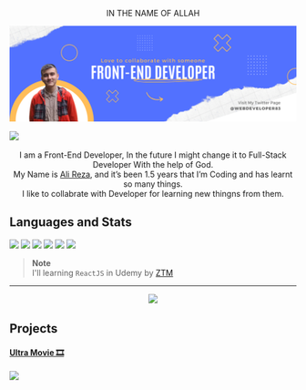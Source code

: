 <p align="center">IN THE NAME OF ALLAH</p>

<img src="image/GitHub banner.png">

<p><a href="https://twitter.com/intent/follow?screen_name=Ali_Developer05"><img src="https://img.shields.io/twitter/follow/Ali_Developer05?logo=twitter&style=for-the-badge"></a></p>

<p align="center">
I am a Front-End Developer, In the future I might change it to Full-Stack Developer With the help of God. <br>
My Name is <a href="https://twitter.com/intent/follow?screen_name=webdeveloper83">Ali Reza</a>, and it’s been 1.5 years that I’m Coding and has learnt so many things. <br>
I like to collabrate with Developer for learning new thingns from them.
</p>


## Languages and Stats

<a href="#"><img src="https://img.icons8.com/color/48/000000/html-5.png"></a>
<a href="#"><img src="https://img.icons8.com/color/48/000000/css3.png"></a>
<a href="#"><img src="https://img.icons8.com/color/48/000000/javascript.png"></a>
<a href="#"><img src="https://img.icons8.com/color/48/000000/nodejs.png"></a>
<a href="#"><img src="https://img.icons8.com/color/48/000000/react-native.png"></a>
<a href="#"><img src="https://img.icons8.com/color/48/000000/figma.png"></a>

> **Note** <br>
> I'll learning `ReactJS` in Udemy by [ZTM](https://www.udemy.com/course/complete-react-developer-zero-to-mastery/)

<hr>

<p align="center"><img src="https://github-readme-stats.vercel.app/api?username=alireza1083&show_icons=true&theme=github_dark"></p>

## Projects
<a href="#">
<h4>Ultra Movie 🎞️</h4> 
<img src="https://github-readme-stats.vercel.app/api/pin/?username=alireza1083&repo=UltraMovie&theme=github_dark">
</a>


